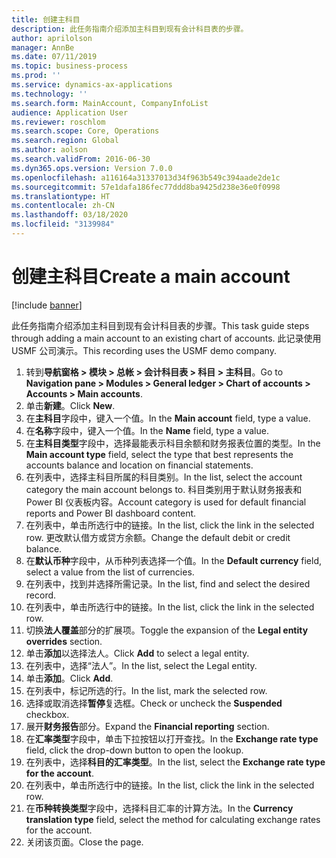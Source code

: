 ```yaml
---
title: 创建主科目
description: 此任务指南介绍添加主科目到现有会计科目表的步骤。
author: aprilolson
manager: AnnBe
ms.date: 07/11/2019
ms.topic: business-process
ms.prod: ''
ms.service: dynamics-ax-applications
ms.technology: ''
ms.search.form: MainAccount, CompanyInfoList
audience: Application User
ms.reviewer: roschlom
ms.search.scope: Core, Operations
ms.search.region: Global
ms.author: aolson
ms.search.validFrom: 2016-06-30
ms.dyn365.ops.version: Version 7.0.0
ms.openlocfilehash: a116164a31337013d34f963b549c394aade2de1c
ms.sourcegitcommit: 57e1dafa186fec77ddd8ba9425d238e36e0f0998
ms.translationtype: HT
ms.contentlocale: zh-CN
ms.lasthandoff: 03/18/2020
ms.locfileid: "3139984"
---
```

# <a name="create-a-main-account"></a><span data-ttu-id="26159-103">创建主科目</span><span class="sxs-lookup"><span data-stu-id="26159-103">Create a main account</span></span>

[!include [banner](../../includes/banner.md)]

<span data-ttu-id="26159-104">此任务指南介绍添加主科目到现有会计科目表的步骤。</span><span class="sxs-lookup"><span data-stu-id="26159-104">This task guide steps through adding a main account to an existing chart of accounts.</span></span> <span data-ttu-id="26159-105">此记录使用 USMF 公司演示。</span><span class="sxs-lookup"><span data-stu-id="26159-105">This recording uses the USMF demo company.</span></span>  

1. <span data-ttu-id="26159-106">转到**导航窗格 > 模块 > 总帐 > 会计科目表 > 科目 > 主科目**。</span><span class="sxs-lookup"><span data-stu-id="26159-106">Go to **Navigation pane > Modules > General ledger > Chart of accounts > Accounts > Main accounts**.</span></span>
2. <span data-ttu-id="26159-107">单击**新建**。</span><span class="sxs-lookup"><span data-stu-id="26159-107">Click **New**.</span></span>
3. <span data-ttu-id="26159-108">在**主科目**字段中，键入一个值。</span><span class="sxs-lookup"><span data-stu-id="26159-108">In the **Main account** field, type a value.</span></span>
4. <span data-ttu-id="26159-109">在**名称**字段中，键入一个值。</span><span class="sxs-lookup"><span data-stu-id="26159-109">In the **Name** field, type a value.</span></span>
5. <span data-ttu-id="26159-110">在**主科目类型**字段中，选择最能表示科目余额和财务报表位置的类型。</span><span class="sxs-lookup"><span data-stu-id="26159-110">In the **Main account type** field, select the type that best represents the accounts balance and location on financial statements.</span></span>
6. <span data-ttu-id="26159-111">在列表中，选择主科目所属的科目类别。</span><span class="sxs-lookup"><span data-stu-id="26159-111">In the list, select the account category the main account belongs to.</span></span> <span data-ttu-id="26159-112">科目类别用于默认财务报表和 Power BI 仪表板内容。</span><span class="sxs-lookup"><span data-stu-id="26159-112">Account category is used for default financial reports and Power BI dashboard content.</span></span>  
7. <span data-ttu-id="26159-113">在列表中，单击所选行中的链接。</span><span class="sxs-lookup"><span data-stu-id="26159-113">In the list, click the link in the selected row.</span></span> <span data-ttu-id="26159-114">更改默认借方或贷方余额。</span><span class="sxs-lookup"><span data-stu-id="26159-114">Change the default debit or credit balance.</span></span>  
8. <span data-ttu-id="26159-115">在**默认币种**字段中，从币种列表选择一个值。</span><span class="sxs-lookup"><span data-stu-id="26159-115">In the **Default currency** field, select a value from the list of currencies.</span></span>
9. <span data-ttu-id="26159-116">在列表中，找到并选择所需记录。</span><span class="sxs-lookup"><span data-stu-id="26159-116">In the list, find and select the desired record.</span></span>
10. <span data-ttu-id="26159-117">在列表中，单击所选行中的链接。</span><span class="sxs-lookup"><span data-stu-id="26159-117">In the list, click the link in the selected row.</span></span>
11. <span data-ttu-id="26159-118">切换**法人覆盖**部分的扩展项。</span><span class="sxs-lookup"><span data-stu-id="26159-118">Toggle the expansion of the **Legal entity overrides** section.</span></span>
12. <span data-ttu-id="26159-119">单击**添加**以选择法人。</span><span class="sxs-lookup"><span data-stu-id="26159-119">Click **Add** to select a legal entity.</span></span>
13. <span data-ttu-id="26159-120">在列表中，选择“法人”。</span><span class="sxs-lookup"><span data-stu-id="26159-120">In the list, select the Legal entity.</span></span>
14. <span data-ttu-id="26159-121">单击**添加**。</span><span class="sxs-lookup"><span data-stu-id="26159-121">Click **Add**.</span></span>
15. <span data-ttu-id="26159-122">在列表中，标记所选的行。</span><span class="sxs-lookup"><span data-stu-id="26159-122">In the list, mark the selected row.</span></span>
16. <span data-ttu-id="26159-123">选择或取消选择**暂停**复选框。</span><span class="sxs-lookup"><span data-stu-id="26159-123">Check or uncheck the **Suspended** checkbox.</span></span>
17. <span data-ttu-id="26159-124">展开**财务报告**部分。</span><span class="sxs-lookup"><span data-stu-id="26159-124">Expand the **Financial reporting** section.</span></span>
18. <span data-ttu-id="26159-125">在**汇率类型**字段中，单击下拉按钮以打开查找。</span><span class="sxs-lookup"><span data-stu-id="26159-125">In the **Exchange rate type** field, click the drop-down button to open the lookup.</span></span>
19. <span data-ttu-id="26159-126">在列表中，选择**科目的汇率类型**。</span><span class="sxs-lookup"><span data-stu-id="26159-126">In the list, select the **Exchange rate type for the account**.</span></span>
20. <span data-ttu-id="26159-127">在列表中，单击所选行中的链接。</span><span class="sxs-lookup"><span data-stu-id="26159-127">In the list, click the link in the selected row.</span></span>
21. <span data-ttu-id="26159-128">在**币种转换类型**字段中，选择科目汇率的计算方法。</span><span class="sxs-lookup"><span data-stu-id="26159-128">In the **Currency translation type** field, select the method for calculating exchange rates for the account.</span></span>
22. <span data-ttu-id="26159-129">关闭该页面。</span><span class="sxs-lookup"><span data-stu-id="26159-129">Close the page.</span></span>

